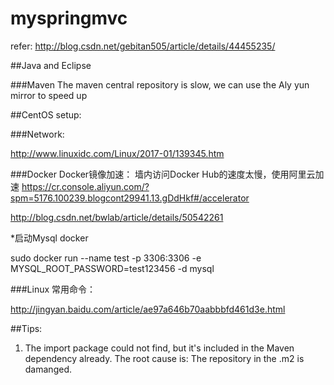 # myspringmvc

refer: http://blog.csdn.net/gebitan505/article/details/44455235/

##Java and Eclipse

###Maven
The maven central repository is slow, we can use the Aly yun mirror to speed up

##CentOS setup:

###Network:

http://www.linuxidc.com/Linux/2017-01/139345.htm

###Docker
Docker镜像加速：
墙内访问Docker Hub的速度太慢，使用阿里云加速
https://cr.console.aliyun.com/?spm=5176.100239.blogcont29941.13.gDdHkf#/accelerator

http://blog.csdn.net/bwlab/article/details/50542261

*启动Mysql docker

sudo docker run --name test -p 3306:3306 -e MYSQL_ROOT_PASSWORD=test123456 -d mysql

###Linux 常用命令：

http://jingyan.baidu.com/article/ae97a646b70aabbbfd461d3e.html


##Tips:
1. The import package could not find, but it's included in the Maven dependency already. The root cause is: The repository in the .m2 is damanged.
